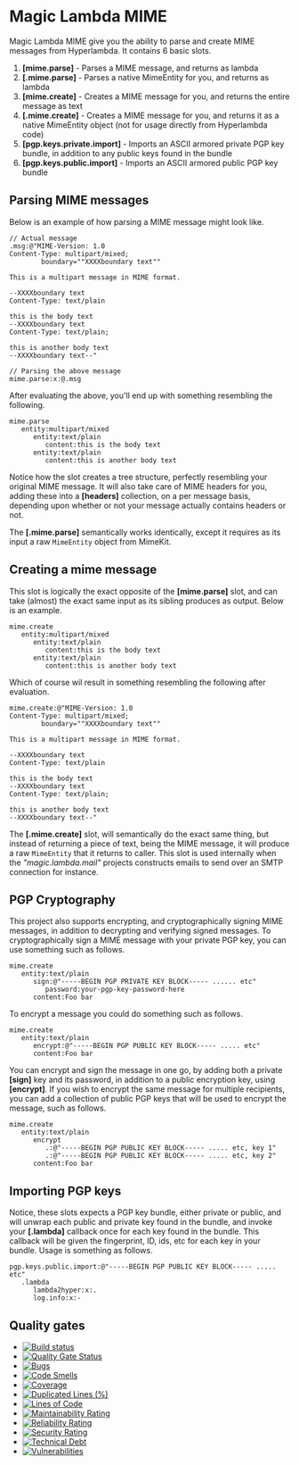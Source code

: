 
# Magic Lambda MIME

Magic Lambda MIME give you the ability to parse and create MIME messages from Hyperlambda. It contains 6 basic slots.

1. **[mime.parse]** - Parses a MIME message, and returns as lambda
1. **[.mime.parse]** - Parses a native MimeEntity for you, and returns as lambda
2. **[mime.create]** - Creates a MIME message for you, and returns the entire message as text
3. **[.mime.create]** - Creates a MIME message for you, and returns it as a native MimeEntity object (not for usage directly from Hyperlambda code)
4. **[pgp.keys.private.import]** - Imports an ASCII armored private PGP key bundle, in addition to any public keys found in the bundle
4. **[pgp.keys.public.import]** - Imports an ASCII armored public PGP key bundle

## Parsing MIME messages

Below is an example of how parsing a MIME message might look like.

```
// Actual message
.msg:@"MIME-Version: 1.0
Content-Type: multipart/mixed;
        boundary=""XXXXboundary text""

This is a multipart message in MIME format.

--XXXXboundary text
Content-Type: text/plain

this is the body text
--XXXXboundary text
Content-Type: text/plain;

this is another body text
--XXXXboundary text--"

// Parsing the above message
mime.parse:x:@.msg
```

After evaluating the above, you'll end up with something resembling the following.

```
mime.parse
   entity:multipart/mixed
      entity:text/plain
         content:this is the body text
      entity:text/plain
         content:this is another body text
```

Notice how the slot creates a tree structure, perfectly resembling your original MIME message. It will also take care of
MIME headers for you, adding these into a **[headers]** collection, on a per message basis, depending upon whether or not
your message actually contains headers or not.

The **[.mime.parse]** semantically works identically, except it requires as its input a raw `MimeEntity` object from MimeKit.

## Creating a mime message

This slot is logically the exact opposite of the **[mime.parse]** slot, and can take (almost) the exact same input as
its sibling produces as output. Below is an example.

```
mime.create
   entity:multipart/mixed
      entity:text/plain
         content:this is the body text
      entity:text/plain
         content:this is another body text
```

Which of course wil result in something resembling the following after evaluation.

```
mime.create:@"MIME-Version: 1.0
Content-Type: multipart/mixed;
        boundary=""XXXXboundary text""

This is a multipart message in MIME format.

--XXXXboundary text
Content-Type: text/plain

this is the body text
--XXXXboundary text
Content-Type: text/plain;

this is another body text
--XXXXboundary text--"
```

The **[.mime.create]** slot, will semantically do the exact same thing, but instead of returning a piece of text, being the MIME message,
it will produce a raw `MimeEntity` that it returns to caller. This slot is used internally when the _"magic.lambda.mail"_ projects
constructs emails to send over an SMTP connection for instance.

## PGP Cryptography

This project also supports encrypting, and cryptographically signing MIME messages, in addition to decrypting and verifying signed
messages. To cryptographically sign a MIME message with your private PGP key, you can use something such as follows.

```
mime.create
   entity:text/plain
      sign:@"-----BEGIN PGP PRIVATE KEY BLOCK----- ...... etc"
         password:your-pgp-key-password-here
      content:Foo bar
```

To encrypt a message you could do something such as follows.

```
mime.create
   entity:text/plain
      encrypt:@"-----BEGIN PGP PUBLIC KEY BLOCK----- ..... etc"
      content:Foo bar
```

You can encrypt and sign the message in one go, by adding both a private **[sign]** key and its password, in addition to a public
encryption key, using **[encrypt]**. If you wish to encrypt the same message for multiple recipients, you can add a collection
of public PGP keys that will be used to encrypt the message, such as follows.

```
mime.create
   entity:text/plain
      encrypt
         .:@"-----BEGIN PGP PUBLIC KEY BLOCK----- ..... etc, key 1"
         .:@"-----BEGIN PGP PUBLIC KEY BLOCK----- ..... etc, key 2"
      content:Foo bar
```

## Importing PGP keys

Notice, these slots expects a PGP key bundle, either private or public, and will unwrap each public and private key found in the bundle,
and invoke your **[.lambda]** callback once for each key found in the bundle. This callback will be given the fingerprint, ID, ids, etc
for each key in your bundle. Usage is something as follows.

```
pgp.keys.public.import:@"-----BEGIN PGP PUBLIC KEY BLOCK----- ..... etc"
   .lambda
      lambda2hyper:x:.
      log.info:x:-
```

## Quality gates

- [![Build status](https://travis-ci.com/polterguy/magic.lambda.mime.svg?master)](https://travis-ci.com/polterguy/magic.lambda.mime)
- [![Quality Gate Status](https://sonarcloud.io/api/project_badges/measure?project=polterguy_magic.lambda.mime&metric=alert_status)](https://sonarcloud.io/dashboard?id=polterguy_magic.lambda.mime)
- [![Bugs](https://sonarcloud.io/api/project_badges/measure?project=polterguy_magic.lambda.mime&metric=bugs)](https://sonarcloud.io/dashboard?id=polterguy_magic.lambda.mime)
- [![Code Smells](https://sonarcloud.io/api/project_badges/measure?project=polterguy_magic.lambda.mime&metric=code_smells)](https://sonarcloud.io/dashboard?id=polterguy_magic.lambda.mime)
- [![Coverage](https://sonarcloud.io/api/project_badges/measure?project=polterguy_magic.lambda.mime&metric=coverage)](https://sonarcloud.io/dashboard?id=polterguy_magic.lambda.mime)
- [![Duplicated Lines (%)](https://sonarcloud.io/api/project_badges/measure?project=polterguy_magic.lambda.mime&metric=duplicated_lines_density)](https://sonarcloud.io/dashboard?id=polterguy_magic.lambda.mime)
- [![Lines of Code](https://sonarcloud.io/api/project_badges/measure?project=polterguy_magic.lambda.mime&metric=ncloc)](https://sonarcloud.io/dashboard?id=polterguy_magic.lambda.mime)
- [![Maintainability Rating](https://sonarcloud.io/api/project_badges/measure?project=polterguy_magic.lambda.mime&metric=sqale_rating)](https://sonarcloud.io/dashboard?id=polterguy_magic.lambda.mime)
- [![Reliability Rating](https://sonarcloud.io/api/project_badges/measure?project=polterguy_magic.lambda.mime&metric=reliability_rating)](https://sonarcloud.io/dashboard?id=polterguy_magic.lambda.mime)
- [![Security Rating](https://sonarcloud.io/api/project_badges/measure?project=polterguy_magic.lambda.mime&metric=security_rating)](https://sonarcloud.io/dashboard?id=polterguy_magic.lambda.mime)
- [![Technical Debt](https://sonarcloud.io/api/project_badges/measure?project=polterguy_magic.lambda.mime&metric=sqale_index)](https://sonarcloud.io/dashboard?id=polterguy_magic.lambda.mime)
- [![Vulnerabilities](https://sonarcloud.io/api/project_badges/measure?project=polterguy_magic.lambda.mime&metric=vulnerabilities)](https://sonarcloud.io/dashboard?id=polterguy_magic.lambda.mime)
